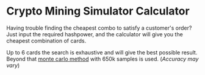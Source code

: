 # Crypto Mining Simulator Calculator

Having trouble finding the cheapest combo to satisfy a customer's order?  
Just input the required hashpower, and the calculator will give you the cheapest combination of cards.

Up to 6 cards the search is exhaustive and will give the best possible result.  
Beyond that [monte carlo method](https://en.wikipedia.org/wiki/Monte_Carlo_method) with 650k samples is used. (*Accuracy may vary*)